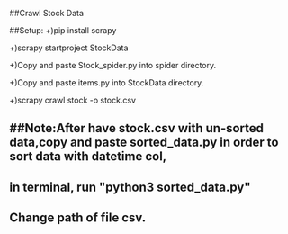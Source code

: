##Crawl Stock Data

##Setup:
+)pip install scrapy

+)scrapy startproject StockData

+)Copy and paste Stock_spider.py into spider directory.

+)Copy and paste items.py into StockData directory.

+)scrapy crawl stock -o stock.csv

##Note:After have stock.csv with un-sorted data,copy and paste sorted_data.py in order to sort data with datetime col, 
--
in terminal, run "python3 sorted_data.py"  
--
Change path of file csv.
--
